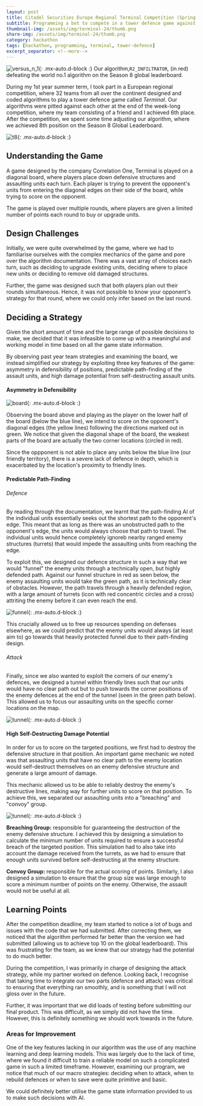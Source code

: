 ```yaml
---
layout: post
title: Citadel Securities Europe Regional Terminal Competition (Spring 2024)
subtitle: Programming a bot to compete in a tower defence game against others.
thumbnail-img: /assets/img/terminal-24/thumb.png
share-img: /assets/img/terminal-24/thumb.png
category: hackathon
tags: [hackathon, programming, terminal, tower-defence]
excerpt_separator: <!--more-->
---
```


![versus_n_1](/assets/img/terminal-24/versus_n_1.gif){: .mx-auto.d-block :}
Our algorithm,`R2_INFILTRATOR`, (in red) defeating the world no.1 algorithm on the Season 8 global leaderboard.

<!-- begin_excerpt -->
During my 1st year summer term, I took part in a European regional competition, where 32 teams from all over the continent designed and coded algorithms to play a tower defence game called _Terminal_. Our algorithms were pitted against each other at the end of the week-long competition, where my team consisting of a friend and I achieved 6th place. After the competition, we spent some time adjusting our algorithm, where we achieved 8th position on the Season 8 Global Leaderboard.
<!-- end_excerpt -->

![t8](/assets/img/terminal-24/t8.png){: .mx-auto.d-block :}

## Understanding the Game ##
A game designed by the company Correlation One, Terminal is played on a diagonal board, where players place down defensive structures and assaulting units each turn. Each player is trying to prevent the opponent's units from entering the diagonal edges on their side of the board, while trying to score on the opponent. 

The game is played over multiple rounds, where players are given a limited number of points each round to buy or upgrade units.

## Design Challenges ##
Initially, we were quite overwhelmed by the game, where we had to familiarise ourselves with the complex mechanics of the game and pore over the algorithm documentation. There was a vast array of choices each turn, such as deciding to upgrade existing units, deciding where to place new units or deciding to remove old damaged structures. 

Further, the game was designed such that both players plan out their rounds simultaneous. Hence, it was not possible to know your opponent's strategy for that round, where we could only infer based on the last round.

## Deciding a Strategy ##
Given the short amount of time and the large range of possible decisions to make, we decided that it was infeasible to come up with a meaningful and working model in time based on all the game state information. 

By observing past year team strategies and examining the board, we instead simplified our strategy by exploiting three key features of the game: asymmetry in defensibility of positions, predictable path-finding of the assault units, and high damage potential from self-destructing assault units.

#### Asymmetry in Defensibility ####

![board](/assets/img/terminal-24/board.png){: .mx-auto.d-block :}

Observing the board above and playing as the player on the lower half of the board (below the blue line), we intend to score on the opponent's diagonal edges (the yellow lines) following the directions marked out in green. We notice that given the diagonal shape of the board, the weakest parts of the board are actually the two corner locations (circled in red).

Since the oppponent is not able to place any units below the blue line (our friendly territory), there is a severe lack of defence in depth, which is exacerbated by the location's proximity to friendly lines.

#### Predictable Path-Finding ####

###### Defence ######

By reading through the documentation, we learnt that the path-finding AI of the individual units essentially seeks out the shortest path to the opponent's edge. This meant that as long as there was an unobstructed path to the opponent's edge, the units would always choose that path to travel. The individual units would hence completely ignoreb nearby ranged enemy structures (turrets) that would impede the assaulting units from reaching the edge.

To exploit this, we designed our defence structure in such a way that we would "funnel" the enemy units through a technically open, but highly defended path. Against our funnel structure in red as seen below, the enemy assaulting units would take the green path, as it is technically clear of obstacles. However, the path travels through a heavily defended region, with a large amount of turrets (icon with red concentric circles and a cross) attriting the enemy before it can even reach the end.

![funnel](/assets/img/terminal-24/funnel.png){: .mx-auto.d-block :}

This crucially allowed us to free up resources spending on defenses elsewhere, as we could predict that the enemy units would always (at least aim to) go towards that heavily protected funnel due to their path-finding design.

###### Attack ######

Finally, since we also wanted to exploit the corners of our enemy's defences, we designed a tunnel within friendly lines such that our units would have no clear path out but to push towards the corner positions of the enemy defences at the end of the tunnel (seen in the green path below). This allowed us to focus our assaulting units on the specific corner locations on the map.

![tunnel](/assets/img/terminal-24/tunnel.png){: .mx-auto.d-block :}

#### High Self-Destructing Damage Potential ####

In order for us to score on the targeted positions, we first had to destroy the defensive structure in that position. An important game mechanic we noted was that assaulting units that have no clear path to the enemy location would self-destruct themselves on an enemy defensive structure and generate a large amount of damage.

This mechanic allowed us to be able to reliably destroy the enemy's destructive lines, making way for further units to score on that position. To achieve this, we separated our assaulting units into a "breaching" and "convoy" group. 

![tunnel](/assets/img/terminal-24/breaching.gif){: .mx-auto.d-block :}

**Breaching Group:** responsible for guaranteeing the destruction of the enemy defensive structure. I achieved this by designing a simulation to calculate the minimum number of units required to ensure a successful breach of the targeted position. This simulation had to also take into account the damage received from the turrets, as we had to ensure that enough units survived before self-destructing at the enemy structure.

**Convoy Group:** responsible for the actual scoring of points. Similarly, I also designed a simulation to ensure that the group size was large enough to score a minimum number of points on the enemy. Otherwise, the assault would not be useful at all.

## Learning Points ##

After the competition deadline, my team started to notice a lot of bugs and issues with the code that we had submitted. After correcting them, we noticed that the algorithm performed far better than the version we had submitted (allowing us to achieve top 10 on the global leaderboard). This was frustrating for the team, as we knew that our strategy had the potential to do much better. 

During the competition, I was primarily in charge of designing the attack strategy, while my partner worked on defence. Looking back, I recognise that taking time to integrate our two parts (defence and attack) was critical to ensuring that everything ran smoothly, and is something that I will not gloss over in the future. 

Further, it was important that we did loads of testing before submitting our final product. This was difficult, as we simply did not have the time. However, this is definitely something we should work towards in the future.

### Areas for Improvement ###

One of the key features lacking in our algorithm was the use of any machine learning and deep learning models. This was largely due to the lack of time, where we found it difficult to train a reliable model on such a complicated game in such a limited timeframe. However, examining our program, we notice that much of our macro strategies: deciding when to attack, when to rebuild defences or when to save were quite primitive and basic.

We could definitely better utilise the game state information provided to us to make such decisions with AI.



